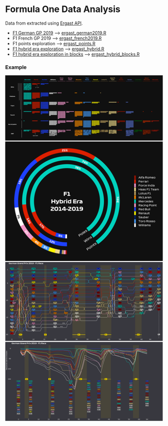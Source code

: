 #  Formula One Data Analysis

Data from extracted using [Ergast API](http://ergast.com/mrd/).

- [F1 German GP 2019](https://www.reddit.com/r/formula1/comments/ckebnz/crazyness_at_the_german_f1_gp_2019/) --> [ergast_german2019.R](ergast_german2019.R)
- F1 French GP 2019 --> [ergast_french2019.R](ergast_french2019.R)
- F1 points exploration --> [ergast_points.R](ergast_points.R)
- [F1 hybrid era exploration](https://www.reddit.com/r/formula1/comments/e54po1/f1_hybrid_era_2014_2019/) --> [ergast_hybrid.R](ergast_hybrid.R)
- [F1 hybrid era exploration in blocks](https://www.reddit.com/r/formula1/comments/e66lh1/f1_hybrid_era_2014_2019_alternative_visualization/) --> [ergast_hybrid_blocks.R](ergast_hybrid_blocks.R)

### Example

<img src="figures/plot_hybrid_era_blocks_edited.png"/>
<img src="figures/plot_hybrid_era_edited.png"/>
<img src="figures/plot_positions.png"/>
<img src="figures/plot_seconds_behind.png"/>


